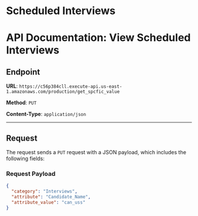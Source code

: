 
# Scheduled Interviews

# API Documentation: View Scheduled Interviews


## Endpoint

**URL**: `https://c56p384cll.execute-api.us-east-1.amazonaws.com/production/get_spcfic_value`

**Method**: `PUT`

**Content-Type**: `application/json`

---

## Request

The request sends a `PUT` request with a JSON payload, which includes the following fields:

### Request Payload

```json
{
  "category": "Interviews",
  "attribute": "Candidate_Name",
  "attribute_value": "can_uss"
}

